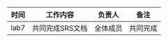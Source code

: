 | 时间  | 工作内容                              | 负责人                   | 备注 |
| ----- | ------------------------------------- | ------------------------ | ---- |
| lab7  | 共同完成SRS文档                        |全体成员 |  共同完成    |
